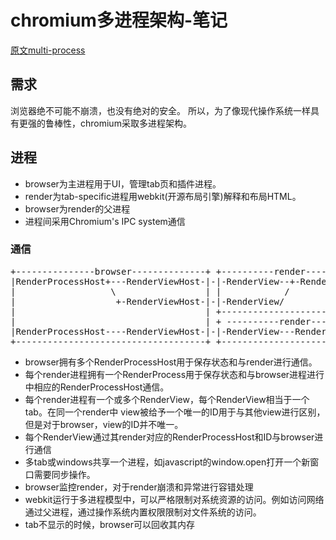 chromium多进程架构-笔记
===========================================
[原文multi-process](http://dev.chromium.org/developers/design-documents/multi-process-architecture)
## 需求 ##
浏览器绝不可能不崩溃，也没有绝对的安全。 所以，为了像现代操作系统一样具有更强的鲁棒性，chromium采取多进程架构。
## 进程 ##
* browser为主进程用于UI，管理tab页和插件进程。
* render为tab-specific进程用webkit(开源布局引擎)解释和布局HTML。
* browser为render的父进程
* 进程间采用Chromium's IPC system通信
### 通信 ###
<pre data-language="csharp">
+---------------browser--------------+ +----------render------------+
|RenderProcessHost+---RenderViewHost-|-|-RenderView--+-RenderProcess|
|                  \                 | |            /               |
|                   +-RenderViewHost-|-|-RenderView/                |
|                                    | +----------------------------+
|                                    | + ----------render-----------+
|RenderProcessHost----RenderViewHost-|-|-RenderView---RenderProcess |
+------------------------------------+ +----------------------------+
</pre>
* browser拥有多个RenderProcessHost用于保存状态和与render进行通信。
* 每个render进程拥有一个RenderProcess用于保存状态和与browser进程进行中相应的RenderProcessHost通信。
* 每个render进程有一个或多个RenderView，每个RenderView相当于一个tab。在同一个render中
view被给予一个唯一的ID用于与其他view进行区别，但是对于browser，view的ID并不唯一。
* 每个RenderView通过其render对应的RenderProcessHost和ID与browser进行通信
* 多tab或windows共享一个进程，如javascript的window.open打开一个新窗口需要同步操作。
* browser监控render，对于render崩溃和异常进行容错处理
* webkit运行于多进程模型中，可以严格限制对系统资源的访问。例如访问网络通过父进程，通过操作系统内置权限限制对文件系统的访问。
* tab不显示的时候，browser可以回收其内存
